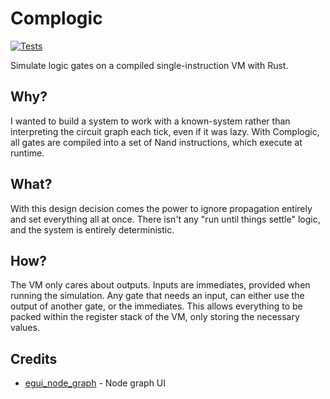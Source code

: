 # Complogic

[![Tests](https://github.com/Vandesm14/complogic/actions/workflows/tests.yml/badge.svg)](https://github.com/Vandesm14/complogic/actions/workflows/tests.yml)

<!-- [![Checks](https://github.com/Vandesm14/complogic/actions/workflows/check.yml/badge.svg)](https://github.com/Vandesm14/complogic/actions/workflows/check.yml) -->

Simulate logic gates on a compiled single-instruction VM with Rust.

## Why?

I wanted to build a system to work with a known-system rather than interpreting the circuit graph each tick, even if it was lazy. With Complogic, all gates are compiled into a set of Nand instructions, which execute at runtime.

## What?

With this design decision comes the power to ignore propagation entirely and set everything all at once. There isn't any "run until things settle" logic, and the system is entirely deterministic.

## How?

The VM only cares about outputs. Inputs are immediates, provided when running the simulation. Any gate that needs an input, can either use the output of another gate, or the immediates. This allows everything to be packed within the register stack of the VM, only storing the necessary values.

## Credits

- [egui_node_graph](https://github.com/setzer22/egui_node_graph/) - Node graph UI
